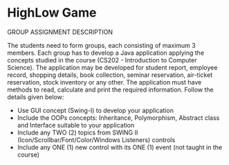 # HighLow Game

GROUP ASSIGNMENT DESCRIPTION

The students need to form groups, each consisting of maximum 3 members. Each group has to develop a Java application applying the concepts studied in the course (CS202 - Introduction to Computer Science). The application may be developed for student report, employee record, shopping details, book collection, seminar reservation, air-ticket reservation, stock inventory or any other. The application must have methods to read, calculate and print the required information. Follow the details given below:
- Use GUI concept (Swing-I) to develop your application
- Include the OOPs concepts: Inheritance, Polymorphism, Abstract class and Interface suitable to your application
- Include any TWO (2) topics from SWING II (Icon/Scrollbar/Font/Color/Windows Listeners) controls
- Include any ONE (1) new control with its ONE (1) event (not taught in the course)
